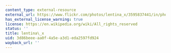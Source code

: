 ```yaml
---
content_type: external-resource
external_url: https://www.flickr.com/photos/lentina_x/3595837441/in/photolist-6tKBcg-qpoJRb-8ZMnpp-8ZMmQV-8ZQsK1-8ZMn3c-2kWLnvY-8ZQspJ-3bLYyU-aA1fcp-8HSd2e-5XPa6i-5AqFQD-b4KS5-4dMd4y-6Tj4U-7Fx2B-2kQmWz-9WH7RB-eUSsuK-7Lt5hn-Js3ox-9xgS2y-7Fx3n-xi3it-xi3o6-xi39J-xi36g-xi3dp-y4eVxX-7UMiMe-SXSW-bnHzsx-SXKS-9BGvEB-9xdSwt-9xgRhy-FDNAC-29K2rxf-4XvSJ-35uBvz-475toP-XtUi1-gieiee-8zucwU-V7gyNg-2jtgWaR-8iZQxM-2h8HXir-32M4ec
has_external_license_warning: true
license: https://en.wikipedia.org/wiki/All_rights_reserved
status: ''
title: lentina\_x
uid: 3d86beee-aa0f-4a5e-a3d1-eda2597fd924
wayback_url: ''
---
```

